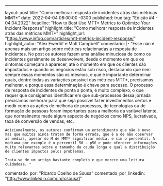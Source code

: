 ---
layout: post 
title:  "Como melhorar resposta de incidentes atrás das métricas MMT*"
date:   2022-04-04 08:00:00 -0300
published: true
tag: "Edição #4 - 04.04.2022"
headline: "How to Best Use MTT* Metrics to Optimize Your Incident Response"
highlight_title: "Como melhorar resposta de incidentes atrás das métricas MMT*"
highlight_url: "https://www.infoq.com/articles/mtt-metrics-incident-response/"
highlight_autor: "Alex Ewerlöf e Matt Campbell"
comentario: |-
    "Esse não é apenas mais um artigo sobre métricas relacionadas a resposta de incidentes. No post os autores fazem uma análise minuciosa de como os incidentes geralmente se desenvolvem, desde o momento em que os sintomas começam a aparecer, até o momento em que os clientes são impactados e quando os negócios estão sob risco, destacando que nem sempre essas momentos são os mesmos, e que é importante determinar quais, dentre todas as variações possível das métricas MTT*, precisamos melhorar, e porque essa determinação é chave para sucesso. O processo de resposta de incidentes de ponta a ponta, é muito complexo, o que requer que consigamos identificar em que sub-processos dessa jornada precisamos melhorar para que seja possível fazer investimentos certos e medir como as ações de melhoria de processos, de tecnologias ou de formação de pessoas foram importantes para a melhoria da variável latente, que normalmente mede algum aspecto de negócios como NPS, lucrativade, taxa de conversão de vendas, etc.

    Adicionalmente, os autores confirmam um entendimento que não é novo mas que muitos ainda tratam de forma errada, que é a de não observar as médias, apesar do M de MMT* significar média, e sim o percentil. A mediana por exemplo é o percentil 50 - p50 e pode oferecer informações muito relevantes sobre o tamanho da cauda longa e qual a distribuição de clientes impactos pelos problemas.
    
    Trata-se de um artigo bastante completo e que merece uma leitura cuidadosa. "
comentado_por: "Ricardo Coelho de Sousa"
comentado_por_linkedin: "http://www.linkedin.com/in/rcsousa1"
